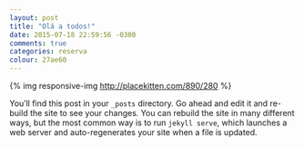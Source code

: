 ```yaml
---
layout: post
title: "Olá a todos!"
date: 2015-07-18 22:59:56 -0300
comments: true
categories: reserva
colour: 27ae60
---
```



{% img responsive-img http://placekitten.com/890/280 %}

You’ll find this post in your `_posts` directory. Go ahead and edit it and re-build the site to see your changes. You can rebuild the site in many different ways, but the most common way is to run `jekyll serve`, which launches a web server and auto-regenerates your site when a file is updated.
